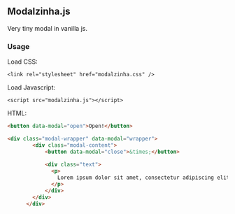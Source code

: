## Modalzinha.js

Very tiny modal in vanilla js.

### Usage

Load CSS:

``` <link rel="stylesheet" href="modalzinha.css" /> ```

Load Javascript:

``` <script src="modalzinha.js"></script> ```


HTML:

```html
<button data-modal="open">Open!</button>

<div class="modal-wrapper" data-modal="wrapper">
        <div class="modal-content">
            <button data-modal="close">&times;</button>
            
            <div class="text">
              <p>
                Lorem ipsum dolor sit amet, consectetur adipiscing elit. Morbi viverra semper nisi, nec tempus urna iaculis ac. Nam quis hendrerit neque. Curabitur in nisl eros. Morbi sagittis mattis quam, a tincidunt dui varius et. Vivamus ullamcorper lorem eget ligula ultrices volutpat.
              </p>
            </div>
        </div>
      </div>
``` 